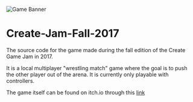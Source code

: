 ![Game Banner](https://img.itch.zone/aW1hZ2UvMTk1NzQ2LzkxNTAwOS5wbmc=/347x500/UESnRr.png)

# Create-Jam-Fall-2017
The source code for the game made during the fall edition of the Create Game Jam in 2017.

It is a local multiplayer "wrestling match" game where the goal is to push the other player out of the arena. It is currently only playable with controllers.

The game itself can be found on itch.io through this [link](https://mouselock-studio.itch.io/pig-pen-pushout)
